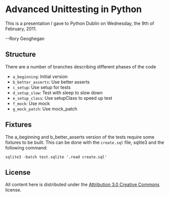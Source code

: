 Advanced Unittesting in Python
==============================

This is a presentation I gave to Python Dublin on Wednesday, the 9th of February, 2011.

--Rory Geoghegan

Structure
---------

There are a number of branches describing different phases of the code

 * `a_beginning`: Initial version
 * `b_better_asserts`: Use better asserts
 * `c_setup`: Use setup for tests
 * `d_setup_slow`: Test with sleep to slow down
 * `e_setup_class`: Use setupClass to speed up test
 * `f_mock`: Use mock
 * `g_mock_patch`: Use mock_patch

Fixtures
--------

The a_beginning and b_better_asserts version of the tests require some fixtures to be built. This can be done with the `create.sql` file, sqlite3 and the following command:

    sqlite3 -batch test.sqlite '.read create.sql'

License
-------

All content here is distributed under the [Attribution 3.0 Creative Commons](http://creativecommons.org/licenses/by/3.0/) license.
